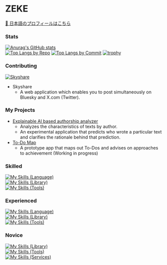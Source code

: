 <!-- ### Hi there 👋 ->

<!--
**ZEKE320/zeke320** is a ✨ _special_ ✨ repository because its `README.md` (this file) appears on your GitHub profile.

Here are some ideas to get you started:

- 🔭 I’m currently working on ...
- 🌱 I’m currently learning ...
- 👯 I’m looking to collaborate on ...
- 🤔 I’m looking for help with ...
- 💬 Ask me about ...
- 📫 How to reach me: ...
- 😄 Pronouns: ...
- ⚡ Fun fact: ...
-->

# ZEKE

[🔴 日本語のプロフィールはこちら](README_jp.md)

### Stats

[![Anurag's GitHub stats](https://github-readme-stats.vercel.app/api?username=zeke320&show_icons=true&rank_icon=github&show=reviews,discussions_started,dicsussions_answered,prs_merged,prs_merged_percentage&theme=github_dark_dimmed )](https://github.com/anuraghazra/github-readme-stats)<br>
[![Top Langs by Repo](http://github-profile-summary-cards.vercel.app/api/cards/repos-per-language?username=zeke320&theme=zenburn)](https://github.com/vn7n24fzkq/github-profile-summary-cards)
[![Top Langs by Commit](http://github-profile-summary-cards.vercel.app/api/cards/most-commit-language?username=zeke320&theme=zenburn)](https://github.com/vn7n24fzkq/github-profile-summary-cards)
[![trophy](https://github-profile-trophy.vercel.app/?username=zeke320&rank=-C&no-frame=true&column=8&margin-w=6&margin-h=6&theme=gitdimmed)](https://github.com/ryo-ma/github-profile-trophy)

### Contributing

[![Skyshare](https://github-readme-stats.vercel.app/api/pin/?username=nkte8&repo=skyshare&theme=github_dark_dimmed)](https://github.com/nkte8/skyshare)
- Skyshare
  - A web application which enables you to post simultaneously on Bluesky and X.com (Twitter).

### My Projects

- [Explainable AI based authorship analyzer](https://github.com/ZEKE320/shap-authorship-analysis-demo)
  - Analyzes the characteristics of texts by author.
  - An experimental application that predicts who wrote a particular text and clarifies the rationale behind that prediction.
- [To-Do Map](https://github.com/ZEKE320/todo-map)
  - A prototype app that maps out To-Dos and advises on approaches to achievement (Working in progress)

### Skilled

[![My Skills (Language)](https://skillicons.dev/icons?i=java,js,html,css)](https://skillicons.dev)<br>
[![My Skills (Library)](https://skillicons.dev/icons?i=spring,jquery,bootstrap)](https://skillicons.dev)<br>
[![My Skills (Tools)](https://skillicons.dev/icons?i=git,gitlab,eclipse,vscode,md,postgresql)](https://skillicons.dev)

### Experienced

[![My Skills (Language)](https://skillicons.dev/icons?i=py,ts)](https://skillicons.dev)<br>
[![My Skills (Library)](https://skillicons.dev/icons?i=django,nextjs,react,nodejs,materialui)](https://skillicons.dev)<br>
[![My Skills (Tools)](https://skillicons.dev/icons?i=github,linux,docker,bash,powershell,gradle,mysql,postman)](https://skillicons.dev)

### Novice

[![My Skills (Library)](https://skillicons.dev/icons?i=sklearn,webpack,babel)](https://skillicons.dev)<br>
[![My Skills (Tools)](https://skillicons.dev/icons?i=latex)](https://skillicons.dev)<br>
[![My Skills (Services)](https://skillicons.dev/icons?i=vercel)](https://skillicons.dev)
